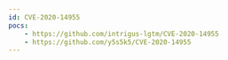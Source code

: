 ```yaml
---
id: CVE-2020-14955
pocs:
    - https://github.com/intrigus-lgtm/CVE-2020-14955
    - https://github.com/y5s5k5/CVE-2020-14955
---
```

